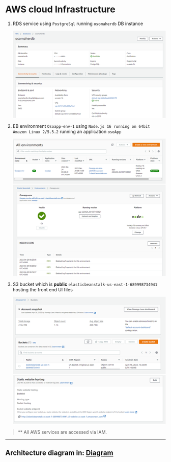 # AWS cloud Infrastructure
1. RDS service using `PostgreSql` running `osomaherdb` DB instance

   ![RDS_DB_status](./imgs/RDS.png)

2. EB environment `Osoapp-env-1` using `Node.js 16 running on 64bit Amazon Linux 2/5.5.2` running an application `osoApp`

   ![elasticbeanstalk_status](./imgs/EB-2.png)
   ![elasticbeanstalk_status](./imgs/EB.png)

3. S3 bucket which is **public** `elasticbeanstalk-us-east-1-689998734941` hosting the front end UI files

   ![simple_storage_service_1](./imgs/S3.png)
   ![simple_storage_service_2](./imgs/S3-2.png)

> ** All AWS services are accessed via IAM.

---

## Architecture diagram in: [Diagram](architecture_diagram.md)